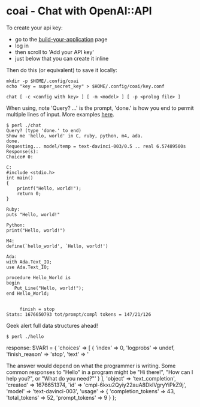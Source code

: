 # coai - Chat with OpenAI::API

To create your api key:
 - go to the [build-your-application](https://platform.openai.com/docs/quickstart/build-your-application) page
 - log in
 - then scroll to 'Add your API key'
 - just below that you can create it inline

Then do this (or equivalent) to save it locally:

```
mkdir -p $HOME/.config/coai
echo "key = super_secret_key" > $HOME/.config/coai/key.conf
```

`chat [ -c <config with key> ] [ -m <model> ] [ -p <prolog file> ]`

When using, note 'Query? ...' is the prompt, 'done.' is how you end to permit multiple lines
of input.  More examples [here](https://github.com/toddfries/coai/blob/master/EXAMPLES.md).

```
$ perl ./chat
Query? (type 'done.' to end)
Show me 'hello, world' in C, ruby, python, m4, ada.
done.
Requesting... model/temp = text-davinci-003/0.5 .. real 6.57489500s
Response(s):
Choice# 0:

C:
#include <stdio.h>
int main()
{
    printf("Hello, world!");
    return 0;
}

Ruby:
puts "Hello, world!"

Python:
print("Hello, world!")

M4:
define(`hello_world', `Hello, world!')

Ada:
with Ada.Text_IO;
use Ada.Text_IO;

procedure Hello_World is
begin
   Put_Line("Hello, world!");
end Hello_World;


     finish = stop
Stats: 1676650793 tot/prompt/compl tokens = 147/21/126
```

Geek alert full data structures ahead!

```
$ perl ./hello

```
response:
$VAR1 = {
          'choices' => [
                         {
                           'index' => 0,
                           'logprobs' => undef,
                           'finish_reason' => 'stop',
                           'text' => '

The answer would depend on what the programmer is writing. Some common responses to "Hello" in a program might be "Hi there!", "How can I help you?", or "What do you need?"'
                         }
                       ],
          'object' => 'text_completion',
          'created' => 1676651374,
          'id' => 'cmpl-6kxu2Qyiy22auA8DklVgryYiPkZ9j',
          'model' => 'text-davinci-003',
          'usage' => {
                       'completion_tokens' => 43,
                       'total_tokens' => 52,
                       'prompt_tokens' => 9
                     }
        };

```
